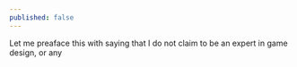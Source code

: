 ```yaml
---
published: false
---
```


Let me preaface this with saying that I do not claim to be an expert in game design, or any 